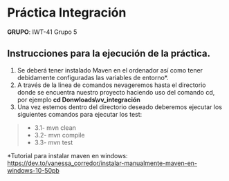 # Práctica Integración
**GRUPO**: IWT-41 Grupo 5

## Instrucciones para la ejecución de la práctica.

1. Se deberá tener instalado Maven en el ordenador así como tener debidamente configuradas las variables de entorno*.
2. A través de la linea de comandos nevageremos hasta el directorio donde se encuentra nuestro proyecto haciendo uso del comando cd, por ejemplo **cd Donwloads\vv_integración**
3. Una vez estemos dentro del directorio deseado deberemos ejecutar los siguientes comandos para ejecutar los test:
  >- 3.1- mvn clean
  >- 3.2- mvn compile
  >- 3.3- mvn test
  
  
*Tutorial para instalar maven en windows: https://dev.to/vanessa_corredor/instalar-manualmente-maven-en-windows-10-50pb
